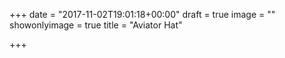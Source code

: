 +++
date = "2017-11-02T19:01:18+00:00"
draft = true
image = ""
showonlyimage = true
title = "Aviator Hat"

+++
